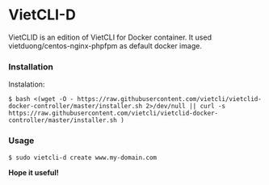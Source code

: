 # VietCLI-D
 
VietCLID is an edition of VietCLI for Docker container. It used vietduong/centos-nginx-phpfpm as default docker image.

### Installation

Instalation: 

```$xslt
$ bash <(wget -O - https://raw.githubusercontent.com/vietcli/vietclid-docker-controller/master/installer.sh 2>/dev/null || curl -s https://raw.githubusercontent.com/vietcli/vietclid-docker-controller/master/installer.sh )
``` 

### Usage

```
$ sudo vietcli-d create www.my-domain.com
```
**Hope it useful!**

